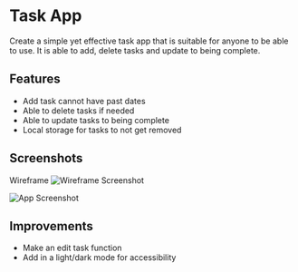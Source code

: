 # Task App

Create a simple yet effective task app that is suitable for anyone to be able to use.
It is able to add, delete tasks and update to being complete.



## Features

- Add task cannot have past dates
- Able to delete tasks if needed
- Able to update tasks to being complete
- Local storage for tasks to not get removed


## Screenshots

Wireframe 
![Wireframe Screenshot](https://user-images.githubusercontent.com/43130792/146870119-977efbfa-3672-4f82-8782-4ea0444f6a6e.png)


![App Screenshot](https://cdn.discordapp.com/attachments/504433468160081922/940387714535157790/unknown.png)


## Improvements

- Make an edit task function
- Add in a light/dark mode for accessibility
